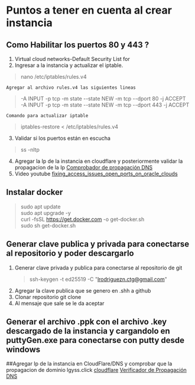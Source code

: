 


# Puntos a tener en cuenta al crear instancia
## Como Habilitar los puertos 80 y 443 ?
>
 1. Virtual cloud networks-Default Security List for 
 2. Ingresar a la instancia y actualizar el iptable.
> 
> nano /etc/iptables/rules.v4

    Agregar al archivo rules.v4 las siguientes lineas

> -A INPUT -p tcp -m state --state NEW -m tcp --dport 80 -j ACCEPT \
> -A INPUT -p tcp -m state --state NEW -m tcp --dport 443 -j ACCEPT

`Comando para actualizar iptable `

> iptables-restore < /etc/iptables/rules.v4
 3. Validar si los puertos están en escucha
>ss -nltp
 4. Agregar la Ip de la instancia en cloudflare y posteriormente validar la propagacion de la Ip
 [Comprobador de propagación DNS](https://whatsmydns.me/es#A/www.lgyss.click)
 5. Video youtube  [fixing_access_issues_open_ports_on_oracle_clouds](Agregar%20la%20Ip%20de%20la%20instancia%20en%20cloudflare%20y%20posteriormente%20validar%20la%20propagacion%20de%20la%20Ip%20%20%5BComprobador%20de%20propagaci%C3%B3n%20DNS%5D%28https://whatsmydns.me/es#A/www.lgyss.click%29)
 
## Instalar docker
> sudo apt update \
> sudo apt upgrade -y \
> curl -fsSL https://get.docker.com -o get-docker.sh \
> sudo sh get-docker.sh

## Generar clave publica y privada para conectarse al repositorio y poder descargarlo
1. Generar clave privada y publica para conectarse al repositorio de git
   > ssh-keygen -t ed25519 -C "lrodriguezn.ctg@gmail.com"
2. Agregar la clave publica que se genero en .shh a github
3. Clonar repositorio
   git clone 
5. Al mensaje que sale se le da aceptar

## Generar el archivo .ppk con el archivo .key descargado de la instancia y cargandolo en puttyGen.exe para conectarse con putty desde windows

##Agregar Ip de la instancia en CloudFlare/DNS y comprobar que la propagacion de dominio lgyss.click
[cloudflare](https://www.cloudflare.com/)
[Verificador de Propagación DNS](https://whatsmydns.me/es#A/www.lgyss.click)
